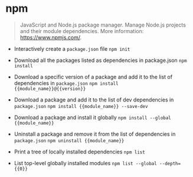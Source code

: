 # npm
> JavaScript and Node.js package manager.
> Manage Node.js projects and their module dependencies.
> More information: <https://www.npmjs.com/>.

- Interactively create a `package.json` file
`npm init`

- Download all the packages listed as dependencies in package.json
`npm install`

- Download a specific version of a package and add it to the list of dependencies in `package.json`
`npm install {{module_name}}@{{version}}`

- Download a package and add it to the list of dev dependencies in `package.json`
`npm install {{module_name}} --save-dev`

- Download a package and install it globally
`npm install --global {{module_name}}`

- Uninstall a package and remove it from the list of dependencies in `package.json`
`npm uninstall {{module_name}}`

- Print a tree of locally installed dependencies
`npm list`

- List top-level globally installed modules
`npm list --global --depth={{0}}`
